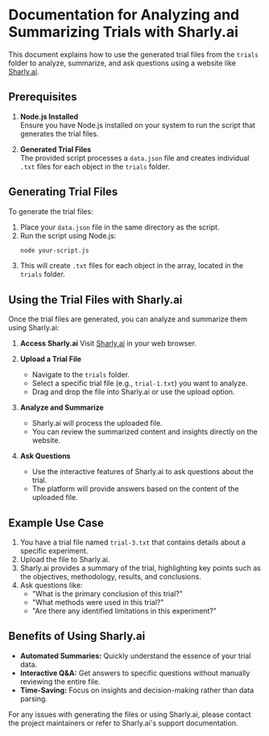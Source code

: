 # Documentation for Analyzing and Summarizing Trials with Sharly.ai

This document explains how to use the generated trial files from the `trials` folder to analyze, summarize, and ask questions using a website like [Sharly.ai](https://sharly.ai).

## Prerequisites

1. **Node.js Installed**  
   Ensure you have Node.js installed on your system to run the script that generates the trial files.

2. **Generated Trial Files**  
   The provided script processes a `data.json` file and creates individual `.txt` files for each object in the `trials` folder.

## Generating Trial Files

To generate the trial files:

1. Place your `data.json` file in the same directory as the script.
2. Run the script using Node.js:
   ```bash
   node your-script.js
   ```
3. This will create `.txt` files for each object in the array, located in the `trials` folder.

## Using the Trial Files with Sharly.ai

Once the trial files are generated, you can analyze and summarize them using Sharly.ai:

1. **Access Sharly.ai**
   Visit [Sharly.ai](https://sharly.ai) in your web browser.

2. **Upload a Trial File**

   - Navigate to the `trials` folder.
   - Select a specific trial file (e.g., `trial-1.txt`) you want to analyze.
   - Drag and drop the file into Sharly.ai or use the upload option.

3. **Analyze and Summarize**

   - Sharly.ai will process the uploaded file.
   - You can review the summarized content and insights directly on the website.

4. **Ask Questions**
   - Use the interactive features of Sharly.ai to ask questions about the trial.
   - The platform will provide answers based on the content of the uploaded file.

## Example Use Case

1. You have a trial file named `trial-3.txt` that contains details about a specific experiment.
2. Upload the file to Sharly.ai.
3. Sharly.ai provides a summary of the trial, highlighting key points such as the objectives, methodology, results, and conclusions.
4. Ask questions like:
   - "What is the primary conclusion of this trial?"
   - "What methods were used in this trial?"
   - "Are there any identified limitations in this experiment?"

## Benefits of Using Sharly.ai

- **Automated Summaries:** Quickly understand the essence of your trial data.
- **Interactive Q&A:** Get answers to specific questions without manually reviewing the entire file.
- **Time-Saving:** Focus on insights and decision-making rather than data parsing.

For any issues with generating the files or using Sharly.ai, please contact the project maintainers or refer to Sharly.ai's support documentation.
